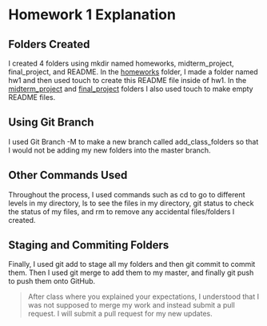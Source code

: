 # Homework 1 Explanation

## Folders Created
I created 4 folders using mkdir named homeworks, midterm_project, final_project, and README.
In the [homeworks](https://github.com/emilysonant/AMS562_F2022/tree/main/homeworks/hw1) folder, I made a folder named hw1 and then used touch to create this README file inside of hw1.
In the [midterm_project](https://github.com/emilysonant/AMS562_F2022/tree/main/midterm_project) and [final_project](https://github.com/emilysonant/AMS562_F2022/tree/main/final_project)  folders I also used touch to make empty README files.

## Using Git Branch
I used Git Branch -M to make a new branch called add_class_folders so that I would not be adding my new folders into the master branch.

## Other Commands Used
Throughout the process, I used commands such as cd to go to different levels in my directory, ls to see the files in my directory, git status to check the status of my files, and rm to remove any accidental files/folders I created.

## Staging and Commiting Folders
Finally, I used git add to stage all my folders and then git commit to commit them. Then I used git merge to add them to my master, and finally git push to push them onto GitHub.
> After class where you explained your expectations, I understood that I was not supposed to merge my work and instead submit a pull request. I will submit a pull request for my new updates.
